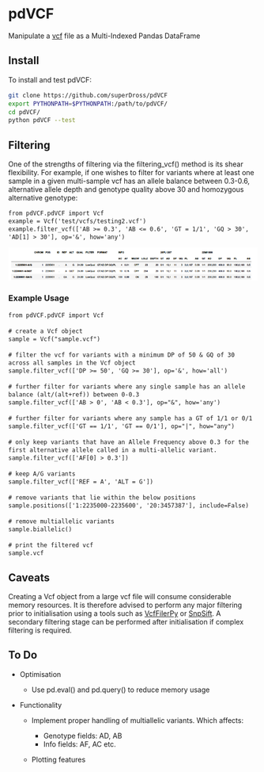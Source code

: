 # pdVCF
Manipulate a [vcf](https://samtools.github.io/hts-specs/VCFv4.2.pdf) file as a Multi-Indexed Pandas DataFrame

## Install
To install and test pdVCF:
```bash
git clone https://github.com/superDross/pdVCF
export PYTHONPATH=$PYTHONPATH:/path/to/pdVCF/
cd pdVCF/
python pdVCF --test
```

## Filtering
One of the strengths of filtering via the filtering_vcf() method is its shear flexibility. For example, if one wishes to filter for variants where at least one sample in a given multi-sample vcf has an allele balance between 0.3-0.6, alternative allele depth and genotype quality above 30 and homozygous alternative genotype:
```python3
from pdVCF.pdVCF import Vcf
example = Vcf('test/vcfs/testing2.vcf')
example.filter_vcf(['AB >= 0.3', 'AB <= 0.6', 'GT = 1/1', 'GQ > 30', 'AD[1] > 30'], op='&', how='any')
```
![](docs/filtered_vcf2.png?raw=true)

### Example Usage
```python3
from pdVCF.pdVCF import Vcf

# create a Vcf object 
sample = Vcf("sample.vcf")

# filter the vcf for variants with a minimum DP of 50 & GQ of 30 across all samples in the Vcf object
sample.filter_vcf(['DP >= 50', 'GQ >= 30'], op='&', how='all')

# further filter for variants where any single sample has an allele balance (alt/(alt+ref)) between 0-0.3 
sample.filter_vcf(['AB > 0', 'AB < 0.3'], op="&", how='any')

# further filter for variants where any sample has a GT of 1/1 or 0/1
sample.filter_vcf(['GT == 1/1', 'GT == 0/1'], op="|", how="any")

# only keep variants that have an Allele Frequency above 0.3 for the first alternative allele called in a multi-allelic variant.
sample.filter_vcf(['AF[0] > 0.3'])

# keep A/G variants
sample.filter_vcf(['REF = A', 'ALT = G'])

# remove variants that lie within the below positions
sample.positions(['1:2235000-2235600', '20:3457387'], include=False)

# remove multiallelic variants
sample.biallelic()

# print the filtered vcf
sample.vcf
```
## Caveats
Creating a Vcf object from a large vcf file will consume considerable memory resources. It is therefore advised to perform any major filtering prior to initialisation using a tools such as [VcfFilerPy](https://github.com/superDross/VcfFilterPy) or [SnpSift](https://github.com/pcingola/SnpSift). A secondary filtering stage can be performed after initialisation if complex filtering is required. 

## To Do
- Optimisation
  - Use pd.eval() and pd.query() to reduce memory usage

- Functionality
  - Implement proper handling of multiallelic variants. Which affects: 
    - Genotype fields: AD, AB
    - Info fields: AF, AC etc.

  - Plotting features 
